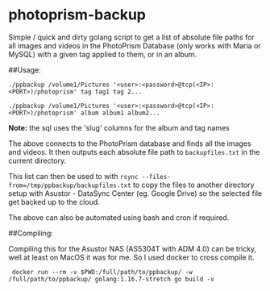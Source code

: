 # photoprism-backup
Simple / quick and dirty golang script to get a list of absolute file paths for all images and videos in the PhotoPrism Database (only works with Maria or MySQL) with a given tag applied to them, or in an album.

##Usage:

```./ppbackup /volume1/Pictures '<user>:<password>@tcp(<IP>:<PORT>)/photoprism' tag tag1 tag 2...```

```./ppbackup /volume1/Pictures '<user>:<password>@tcp(<IP>:<PORT>)/photoprism' album album1 album2...```

**Note:** the sql uses the 'slug' columns for the album and tag names

The above connects to the PhotoPrism database and finds all the images and videos.
It then outputs each absolute file path to `backupfiles.txt` in the current directory.

This list can then be used to with `rsync --files-from=/tmp/ppbackup/backupfiles.txt` to copy the files to another directory setup with Asustor - DataSync Center (eg. Google Drive) so the selected file get backed up to the cloud.

The above can also be automated using bash and cron if required.

##Compiling:

Compiling this for the Asustor NAS (AS5304T with ADM 4.0) can be tricky, well at least on MacOS it was for me. So I used docker to cross compile it.

``` docker run --rm -v $PWD:/full/path/to/ppbackup/ -w /full/path/to/ppbackup/ golang:1.16.7-stretch go build -v```
